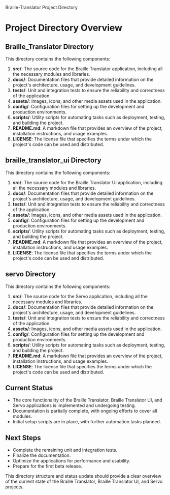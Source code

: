 Braille-Translator Project Directory
# Project Directory Overview

## Braille_Translator Directory

This directory contains the following components:

1. **src/**: The source code for the Braille Translator application, including all the necessary modules and libraries.
2. **docs/**: Documentation files that provide detailed information on the project's architecture, usage, and development guidelines.
3. **tests/**: Unit and integration tests to ensure the reliability and correctness of the application.
4. **assets/**: Images, icons, and other media assets used in the application.
5. **config/**: Configuration files for setting up the development and production environments.
6. **scripts/**: Utility scripts for automating tasks such as deployment, testing, and building the project.
7. **README.md**: A markdown file that provides an overview of the project, installation instructions, and usage examples.
8. **LICENSE**: The license file that specifies the terms under which the project's code can be used and distributed.

## braille_translator_ui Directory

This directory contains the following components:

1. **src/**: The source code for the Braille Translator UI application, including all the necessary modules and libraries.
2. **docs/**: Documentation files that provide detailed information on the project's architecture, usage, and development guidelines.
3. **tests/**: Unit and integration tests to ensure the reliability and correctness of the application.
4. **assets/**: Images, icons, and other media assets used in the application.
5. **config/**: Configuration files for setting up the development and production environments.
6. **scripts/**: Utility scripts for automating tasks such as deployment, testing, and building the project.
7. **README.md**: A markdown file that provides an overview of the project, installation instructions, and usage examples.
8. **LICENSE**: The license file that specifies the terms under which the project's code can be used and distributed.

## servo Directory

This directory contains the following components:

1. **src/**: The source code for the Servo application, including all the necessary modules and libraries.
2. **docs/**: Documentation files that provide detailed information on the project's architecture, usage, and development guidelines.
3. **tests/**: Unit and integration tests to ensure the reliability and correctness of the application.
4. **assets/**: Images, icons, and other media assets used in the application.
5. **config/**: Configuration files for setting up the development and production environments.
6. **scripts/**: Utility scripts for automating tasks such as deployment, testing, and building the project.
7. **README.md**: A markdown file that provides an overview of the project, installation instructions, and usage examples.
8. **LICENSE**: The license file that specifies the terms under which the project's code can be used and distributed.

## Current Status

- The core functionality of the Braille Translator, Braille Translator UI, and Servo applications is implemented and undergoing testing.
- Documentation is partially complete, with ongoing efforts to cover all modules.
- Initial setup scripts are in place, with further automation tasks planned.

## Next Steps

- Complete the remaining unit and integration tests.
- Finalize the documentation.
- Optimize the applications for performance and usability.
- Prepare for the first beta release.

This directory structure and status update should provide a clear overview of the current state of the Braille Translator, Braille Translator UI, and Servo projects.
